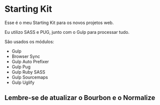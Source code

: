 # Starting Kit

Esse é o meu Starting Kit para os novos projetos web.

Eu utilizo SASS e PUG, junto com o Gulp para processar tudo.

São usados os módulos:
- Gulp
- Browser Sync
- Gulp Auto Prefixer
- Gulp Pug
- Gulp Ruby SASS
- Gulp Sourcemaps
- Gulp Uglify

## Lembre-se de atualizar o **Bourbon** e o **Normalize**
